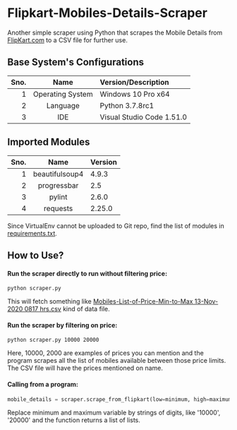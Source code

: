 # Flipkart-Mobiles-Details-Scraper
Another simple scraper using Python that scrapes the Mobile Details from [FlipKart.com](https://www.flipkart.com/mobiles/pr?sid=tyy%2C4io&otracker=categorytree&sort=price_asc) to a CSV file for further use.

## Base System's Configurations
Sno. | Name | Version/Description
----:|:----:|:-------------------
1 | Operating System | Windows 10 Pro x64
2 | Language | Python 3.7.8rc1
3 | IDE | Visual Studio Code 1.51.0

## Imported Modules
Sno. | Name | Version
----:|:----:|:-------------------
1 | beautifulsoup4 | 4.9.3
2 | progressbar | 2.5
3 | pylint | 2.6.0
4 | requests | 2.25.0

Since VirtualEnv cannot be uploaded to Git repo, find the list of modules in [requirements.txt](https://github.com/VagueCoder/Flipkart-Mobiles-Details-Scraper/blob/master/requirements.txt).

## How to Use?
#### Run the scraper directly to run without filtering price:
```
python scraper.py
```
This will fetch something like [Mobiles-List-of-Price-Min-to-Max 13-Nov-2020 0817 hrs.csv](https://github.com/VagueCoder/Flipkart-Mobiles-Details-Scraper/blob/master/Mobiles-List-of-Price-Min-to-Max%2013-Nov-2020%200817%20hrs.csv) kind of data file.

#### Run the scraper by filtering on price:
```
python scraper.py 10000 20000
```
Here, 10000, 2000 are examples of prices you can mention and the program scrapes all the list of mobiles available between those price limits. The CSV file will have the prices mentioned on name.

#### Calling from a program:
```python
mobile_details = scraper.scrape_from_flipkart(low=minimum, high=maximum)
```
Replace minimum and maximum variable by strings of digits, like '10000', '20000' and the function returns a list of lists.
